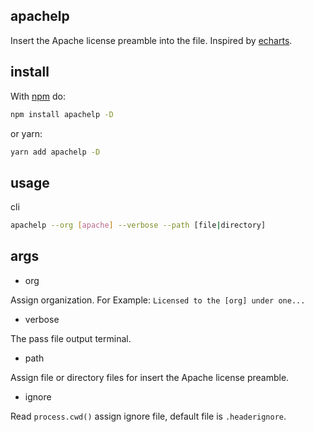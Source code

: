 ## apachelp
Insert the Apache license preamble into the file. Inspired by [echarts](https://github.com/apache/echarts).

## install
With [npm](https://npmjs.org/) do:
```sh
npm install apachelp -D
``` 
or yarn:
```sh
yarn add apachelp -D
```

## usage
cli
```sh
apachelp --org [apache] --verbose --path [file|directory]
```

## args
- org

Assign organization.
For Example: `Licensed to the [org] under one...`

- verbose

The pass file output terminal.

- path

Assign file or directory files for insert the Apache license preamble.

- ignore

Read `process.cwd()` assign ignore file, default file is `.headerignore`.
